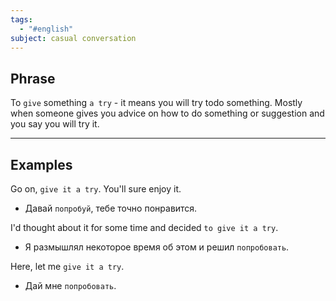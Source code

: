 ```yaml
---
tags:
  - "#english"
subject: casual conversation
---
```

## Phrase

To `give` something `a try` - it means you will try todo something. Mostly when someone gives you advice on how to do something or suggestion and you say you will try it.

---
## Examples

Go on, `give it a try`. You'll sure enjoy it.
- Давай `попробуй`, тебе точно понравится.

I'd thought about it for some time and decided `to give it a try`.
- Я размышлял некоторое время об этом и решил `попробовать`.

Here, let me `give it a try`.
- Дай мне `попробовать`.